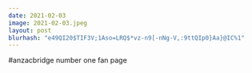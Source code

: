 ```yaml
---
date: 2021-02-03
image: 2021-02-03.jpeg
layout: post
blurhash: "e49QI20$TIF3V;1Aso=LRQ$*vz-n9[-nNg-V,:9ttQIp0}Aa}@IC%1"
---
```


#anzacbridge number one fan page
